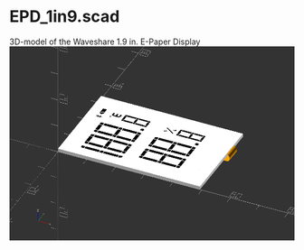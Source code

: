 # EPD_1in9.scad
3D-model of the Waveshare 1.9 in. E-Paper Display
![Waveshare 1.9 in segmented E-Paper Display](../doc/EPD_1in9_model.png)

